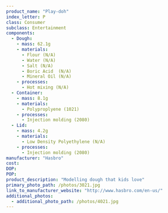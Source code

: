 ```yaml
---
product_name: "Play-doh"
index_letter: P
class: Consumer
subclass: Entertainment
components:
  - Dough:
    - mass: 62.1g
    - materials:
      - Flour (N/A)
      - Water (N/A)
      - Salt (N/A)
      - Boric Acid  (N/A)
      - Mineral Oil (N/A)
    - processes:
      - Hot mixing (N/A)
  - Container:
    - mass: 8.1g
    - materials:
      - Polyproplyene (1021)
    - processes:
      - Injection molding (2080)
  - Lid:
    - mass: 4.2g
    - materials:
      - Low Density Polyethylene (N/A)
    - processes:
      - Injection molding (2080)
manufacturer: "Hasbro"
cost: 
DOP: 
POP: 
product_description: "Modelling dough that kids love"
primary_photo_path: /photos/3021.jpg
link_to_manufacturer_website: "http://www.hasbro.com/en-us/"
additional_photos:
  - additional_photo_path: /photos/4021.jpg
---
```

